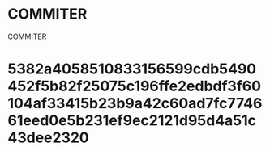 # COMMITER
COMMITER






# 5382a4058510833156599cdb5490452f5b82f25075c196ffe2edbdf3f60104af33415b23b9a42c60ad7fc774661eed0e5b231ef9ec2121d95d4a51c43dee2320
